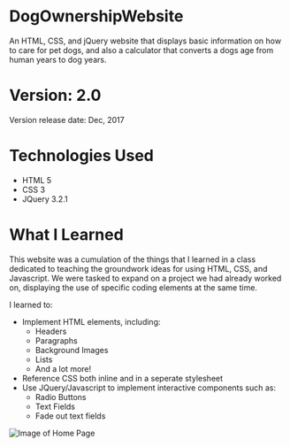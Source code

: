 # DogOwnershipWebsite
An HTML, CSS, and jQuery website that displays basic information on how to care for pet dogs, and also a calculator that converts a dogs age from human years to dog years.

# Version: 2.0
Version release date: Dec, 2017

# Technologies Used
- HTML 5
- CSS 3
- JQuery 3.2.1

# What I Learned
This website was a cumulation of the things that I learned in a class dedicated to teaching the groundwork ideas for using
HTML, CSS, and Javascript. We were tasked to expand on a project we had already worked on, displaying the use of specific
coding elements at the same time.

I learned to:
- Implement HTML elements, including:
  - Headers
  - Paragraphs
  - Background Images
  - Lists
  - And a lot more!
- Reference CSS both inline and in a seperate stylesheet
- Use JQuery/Javascript to implement interactive components such as:
  - Radio Buttons
  - Text Fields
  - Fade out text fields

![Image of Home Page](https://user-images.githubusercontent.com/83929892/125690682-aed6b174-f768-47a8-8972-aab825c6b01f.png)
